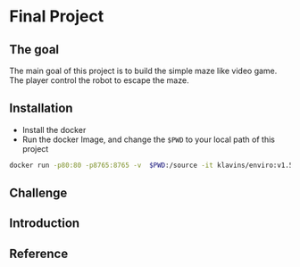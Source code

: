 # Final Project
## The goal 
The main goal of this project is to build the simple maze like video game. The player control the robot to escape the maze. 
## Installation 
- Install the docker 
- Run the docker Image, and change the ``` $PWD ``` to your local path of this project
```bash
docker run -p80:80 -p8765:8765 -v  $PWD:/source -it klavins/enviro:v1.5 bash
```
## Challenge 
## Introduction 
## Reference 
